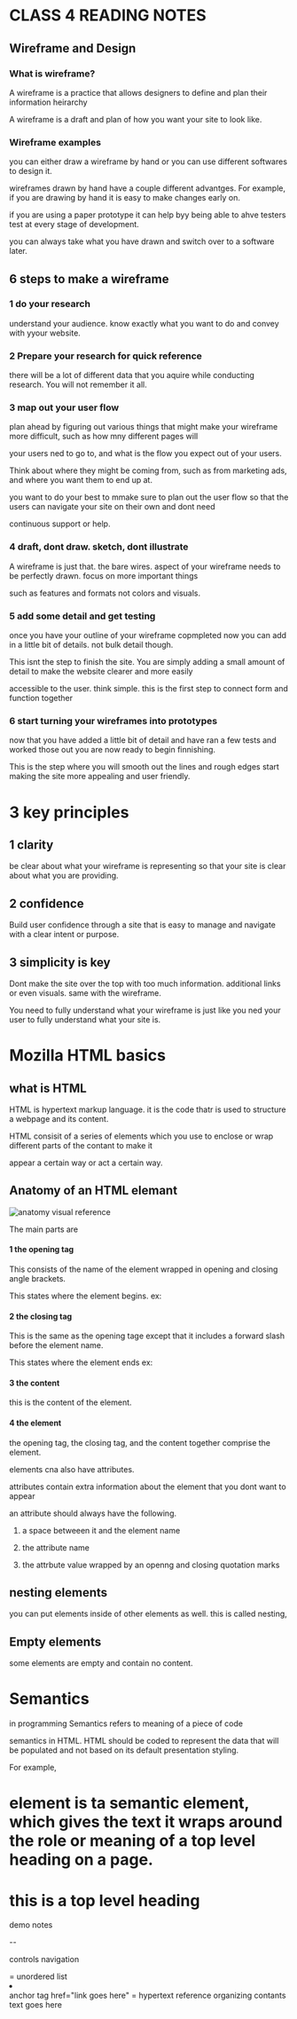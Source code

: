 # CLASS 4 READING NOTES

## Wireframe and Design

### What is wireframe?

A wireframe is a practice that allows designers to define and plan their information heirarchy

A wireframe is a draft and plan of how you want your site to look like.

### Wireframe examples

you can either draw a wireframe by hand or you can use different softwares to design it.

wireframes drawn by hand have a couple different advantges. For example, if you are drawing by hand it is easy to make changes early on.

if you are using a paper prototype it can help byy being able to ahve testers test at every stage of development.

you can always take what you have drawn and switch over to a software later.

## 6 steps to make a wireframe

### 1 do your research

understand your audience. know exactly what you want to do and convey with yyour website.

### 2 Prepare your research for quick reference

there will be a lot of different data that you aquire while conducting research. You will not remember it all.

### 3 map out your user flow

plan ahead by figuring out various things that might make your wireframe more difficult, such as how mny different pages will

your users ned to go to, and what is the flow you expect out of your users.

Think about where they might be coming from, such as from marketing ads, and where you want them to end up at.

you want to do your best to mmake sure to plan out the user flow so that the users can navigate your site on their own and dont need

continuous support or help.

### 4 draft, dont draw. sketch, dont illustrate

A wireframe is just that. the bare wires. aspect of your wireframe needs to be perfectly drawn. focus on more important things

such as features and formats not colors and visuals.

### 5 add some detail and get testing

once you have your outline of your wireframe copmpleted now you can add in a little bit of details. not bulk detail though.

This isnt the step to finish the site. You are simply adding a small amount of detail to make the website clearer and more easily

accessible to the user. think simple. this is the first step to connect form and function together

### 6 start turning your wireframes into prototypes

now that you have added a little bit of detail and have ran a few tests and worked those out you are now ready to begin finnishing.

This is the step where you will smooth out the lines and rough edges start making the site more appealing and user friendly.

# 3 key principles

## 1 clarity

be clear about what your wireframe is representing so that your site is clear about what you are providing.

## 2 confidence

Build user confidence through a site that is easy to manage and navigate with a clear intent or purpose.

## 3 simplicity is key

Dont make the site over the top with too much information. additional links or even visuals. same with the wireframe.

You need to fully understand what your wireframe is just like you ned your user to fully understand what your site is.

# Mozilla HTML basics

## what is HTML

HTML is hypertext markup language. it is the code thatr is used to structure a webpage and its content.

HTML consisit of a series of elements which you use to enclose or wrap different parts of the contant to make it

appear a certain way or act a certain way.

## Anatomy of an HTML elemant

![anatomy visual reference](https://developer.mozilla.org/en-US/docs/Learn/Getting_started_with_the_web/HTML_basics/grumpy-cat-small.png)

The main parts are

#### 1 the opening tag

This consists of the name of the element wrapped in opening and closing angle brackets.

This states where the element begins. ex:<p>

#### 2 the closing tag

This is the same as the opening tage except that it includes a forward slash before the element name.

This states where the element ends ex:</p>

#### 3 the content

this is the content of the element.

#### 4 the element

the opening tag, the closing tag, and the content together comprise the element.

elements cna also have attributes.

attributes contain extra information about the element that you dont want to appear

an attribute should always have the following.

1. a space betweeen it and the element name

2. the attribute name

3. the attrbute value wrapped by an openng and closing quotation marks

## nesting elements

you can put elements inside of other elements as well. this is called nesting,

## Empty elements

some elements are empty and contain no content.

# Semantics

in programming Semantics refers to meaning of a piece of code

semantics in HTML. HTML should be coded to represent the data that will be populated and not based on its default presentation styling.

For example, <h1> element is ta semantic element, which gives the text it wraps around the role or meaning of a top level heading on a page.

<h1> this is a top level heading</h1>
demo notes

-- <nav>
controls navigation
</nav>
<ul></ul> = unordered list
<li><a></a></li> anchor tag
href="link goes here" = hypertext reference
organizing contants
<section></section>
<section></section>
<imgsrc="path to file"
<p>text goes here</p>
<main></main>
<header></header>
<footer></footer>
